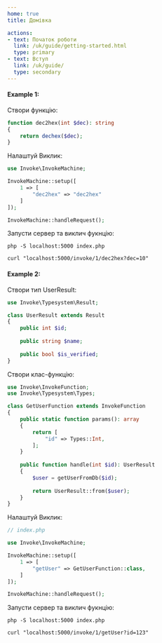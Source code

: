 ```yaml
---
home: true
title: Домівка

actions:
- text: Початок роботи
  link: /uk/guide/getting-started.html
  type: primary
- text: Вступ
  link: /uk/guide/
  type: secondary
---
```


#### Example 1:

Створи функцію:
```php
function dec2hex(int $dec): string
{
    return dechex($dec);
}
```

Налаштуй Виклик:
```php
use Invoke\InvokeMachine;

InvokeMachine::setup([
    1 => [
        "dec2hex" => "dec2hex"
    ]
]);

InvokeMachine::handleRequest();
```

Запусти сервер та виклич фукнцію:
```shell
php -S localhost:5000 index.php

curl "localhost:5000/invoke/1/dec2hex?dec=10"
```


#### Example 2:

Створи тип UserResult:
```php
use Invoke\Typesystem\Result;

class UserResult extends Result
{
    public int $id;
    
    public string $name;
    
    public bool $is_verified;
}
```

Створи клас-функцію:
```php
use Invoke\InvokeFunction;
use Invoke\Typesystem\Types;

class GetUserFunction extends InvokeFunction
{
    public static function params(): array
    {
        return [
            "id" => Types::Int,
        ];
    }
    
    public function handle(int $id): UserResult
    {
        $user = getUserFromDb($id);
        
        return UserResult::from($user);
    }
}
```

Налаштуй Виклик:
```php
// index.php

use Invoke\InvokeMachine;

InvokeMachine::setup([
    1 => [
        "getUser" => GetUserFunction::class,
    ]
]);

InvokeMachine::handleRequest();
```

Запусти сервер та виклич фукнцію:
```shell
php -S localhost:5000 index.php

curl "localhost:5000/invoke/1/getUser?id=123"
```
